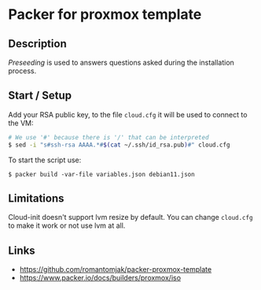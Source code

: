# Packer for proxmox template

## Description

*Preseeding* is used to answers questions asked during the installation process.

## Start / Setup

Add your RSA public key, to the file `cloud.cfg` it will be used to connect to the VM:

```bash
# We use '#' because there is '/' that can be interpreted
$ sed -i "s#ssh-rsa AAAA.*#$(cat ~/.ssh/id_rsa.pub)#" cloud.cfg
```

To start the script use:

```
$ packer build -var-file variables.json debian11.json
```

## Limitations

Cloud-init doesn't support lvm resize by default. You can change `cloud.cfg` to make it work or not use lvm at all.

## Links
- https://github.com/romantomjak/packer-proxmox-template
- https://www.packer.io/docs/builders/proxmox/iso